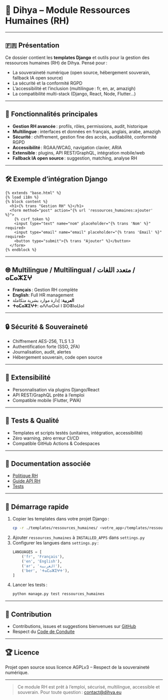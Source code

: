# 👥 Dihya – Module Ressources Humaines (RH)

---

## 🇫🇷 Présentation

Ce dossier contient les **templates Django** et outils pour la gestion des ressources humaines (RH) de Dihya.
Pensé pour :
- La souveraineté numérique (open source, hébergement souverain, fallback IA open source)
- La sécurité et la conformité RGPD
- L’accessibilité et l’inclusion (multilingue : fr, en, ar, amazigh)
- La compatibilité multi-stack (Django, React, Node, Flutter…)

---

## 🚀 Fonctionnalités principales

- **Gestion RH avancée** : profils, rôles, permissions, audit, historique
- **Multilingue** : interfaces et données en français, anglais, arabe, amazigh
- **Sécurité** : chiffrement, gestion fine des accès, auditabilité, conformité RGPD
- **Accessibilité** : RGAA/WCAG, navigation clavier, ARIA
- **Extensible** : plugins, API REST/GraphQL, intégration mobile/web
- **Fallback IA open source** : suggestion, matching, analyse RH

---

## 🛠️ Exemple d’intégration Django

```django
{% extends "base.html" %}
{% load i18n %}
{% block content %}
  <h1>{% trans "Gestion RH" %}</h1>
  <form method="post" action="{% url 'ressources_humaines:ajouter' %}">
    {% csrf_token %}
    <input type="text" name="nom" placeholder="{% trans 'Nom' %}" required>
    <input type="email" name="email" placeholder="{% trans 'Email' %}" required>
    <button type="submit">{% trans "Ajouter" %}</button>
  </form>
{% endblock %}
```

---

## 🌐 Multilingue / Multilingual / متعدد اللغات / ⴰⵎⴰⵣⵉⵖ

- **Français** : Gestion RH complète
- **English**: Full HR management
- **العربية**: إدارة موارد بشرية متكاملة
- **ⵜⴰⵎⴰⵣⵉⵖⵜ**: ⴰⴷⴷⴰⵔⴰⵏ ⵏ ⵓⵙⴻⵏⴰⵡⴰⵏ

---

## 🔒 Sécurité & Souveraineté

- Chiffrement AES-256, TLS 1.3
- Authentification forte (SSO, 2FA)
- Journalisation, audit, alertes
- Hébergement souverain, code open source

---

## 🧩 Extensibilité

- Personnalisation via plugins Django/React
- API REST/GraphQL prête à l’emploi
- Compatible mobile (Flutter, PWA)

---

## 🧪 Tests & Qualité

- Templates et scripts testés (unitaires, intégration, accessibilité)
- Zéro warning, zéro erreur CI/CD
- Compatible GitHub Actions & Codespaces

---

## 📄 Documentation associée

- [Politique RH](./policy.md)
- [Guide API RH](../../../../docs/api_rh.md)
- [Tests](../../../../tests/ressources_humaines/)

---

## 🏁 Démarrage rapide

1. Copier les templates dans votre projet Django :
   ```bash
   cp -r ./templates/ressources_humaines/ <votre_app>/templates/ressources_humaines/
   ```
2. Ajouter `ressources_humaines` à `INSTALLED_APPS` dans `settings.py`
3. Configurer les langues dans `settings.py` :
   ```python
   LANGUAGES = [
       ('fr', 'Français'),
       ('en', 'English'),
       ('ar', 'العربية'),
       ('ber', 'ⵜⴰⵎⴰⵣⵉⵖⵜ'),
   ]
   ```
4. Lancer les tests :
   ```bash
   python manage.py test ressources_humaines
   ```

---

## 🤝 Contribution

- Contributions, issues et suggestions bienvenues sur [GitHub](https://github.com/DihyaOrg/Dihya)
- Respect du [Code de Conduite](../../../../CODE_OF_CONDUCT.md)

---

## 🏆 Licence

Projet open source sous licence AGPLv3 – Respect de la souveraineté numérique.

---

> Ce module RH est prêt à l’emploi, sécurisé, multilingue, accessible et souverain.
> Pour toute question : [contact@dihya.eu](mailto:contact@dihya.eu)
